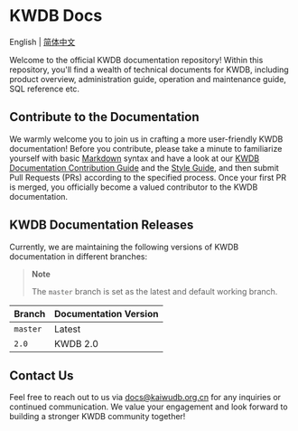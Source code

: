 # KWDB Docs

English | [简体中文](./README.md)

Welcome to the official KWDB documentation repository! Within this repository, you'll find a wealth of technical documents for KWDB, including product overview, administration guide, operation and maintenance guide, SQL reference etc.

## Contribute to the Documentation

We warmly welcome you to join us in crafting a more user-friendly KWDB documentation! Before you contribute, please take a minute to familiarize yourself with basic [Markdown](https://www.markdownguide.org/basic-syntax/) syntax and have a look at our [KWDB Documentation Contribution Guide](./CONTRIBUTING_EN.md) and the [Style Guide](./style-guide.md), and then submit Pull Requests (PRs) according to the specified process. Once your first PR is merged, you officially become a valued contributor to the KWDB documentation.

## KWDB Documentation Releases

Currently, we are maintaining the following versions of KWDB documentation in different branches:

> **Note**
>
> The `master` branch is set as the latest and default working branch.

| Branch | Documentation Version                  |
| :----- | :------------------------------------- |
| `master` | Latest |
| `2.0` | KWDB 2.0 |

## Contact Us

Feel free to reach out to us via [docs@kaiwudb.org.cn](mailto:docs@kaiwudb.org.cn) for any inquiries or continued communication. We value your engagement and look forward to building a stronger KWDB community together!